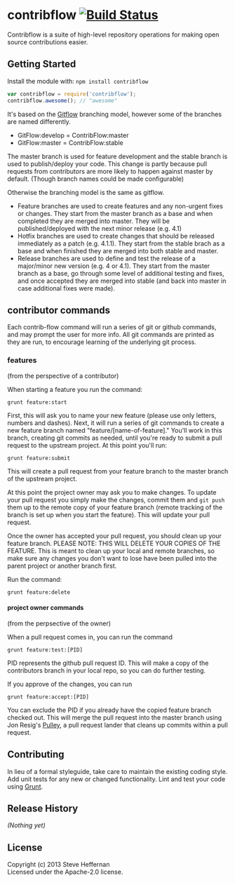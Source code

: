 # contribflow [![Build Status](https://secure.travis-ci.org/zencoder/contribflow.png?branch=master)](http://travis-ci.org/zencoder/contribflow)

Contribflow is a suite of high-level repository operations for making open source contributions easier.

## Getting Started
Install the module with: `npm install contribflow`

```javascript
var contribflow = require('contribflow');
contribflow.awesome(); // "awesome"
```

It's based on the [Gitflow](http://nvie.com/posts/a-successful-git-branching-model/) branching model, however some of the branches are named differently.

- GitFlow:develop = ContribFlow:master
- GitFlow:master = ContribFlow:stable

The master branch is used for feature development and the stable branch is used to publish/deploy your code. This change is partly because pull requests from contributors are more likely to happen against master by default. (Though branch names could be made configurable)

Otherwise the branching model is the same as gitflow.
- Feature branches are used to create features and any non-urgent fixes or changes. They start from the master branch as a base and when completed they are merged into master. They will be published/deployed with the next minor release (e.g. 4.1)
- Hotfix branches are used to create changes that should be released immediately as a patch (e.g. 4.1.1). They start from the stable brach as a base and when finished they are merged into both stable and master.
- Release branches are used to define and test the release of a major/minor new version (e.g. 4 or 4.1). They start from the master branch as a base, go through some level of additional testing and fixes, and once accepted they are merged into stable (and back into master in case additional fixes were made).

## contributor commands

Each contrib-flow command will run a series of git or github commands, and may prompt the user for more info. All git commands are printed as they are run, to encourage learning of the underlying git process.

### features
(from the perspective of a contributor)

When starting a feature you run the command:

    grunt feature:start

First, this will ask you to name your new feature (please use only letters, numbers and dashes). Next, it will run a series of git commands to create a new feature branch named "feature/[name-of-feature]." You'll work in this branch, creating git commits as needed, until you're ready to submit a pull request to the upstream project. At this point you'll run:

    grunt feature:submit

This will create a pull request from your feature branch to the master branch of the upstream project.

At this point the project owner may ask you to make changes. To update your pull request you simply make the changes, commit them and `git push` them up to the remote copy of your feature branch (remote tracking of the branch is set up when you start the feature). This will update your pull request.

Once the owner has accepted your pull request, you should clean up your feature branch.
PLEASE NOTE: THIS WILL DELETE YOUR COPIES OF THE FEATURE. This is meant to clean up your local and remote branches, so make sure any changes you don't want to lose have been pulled into the parent project or another branch first.

Run the command:

    grunt feature:delete

#### project owner commands
(from the perpsective of the owner)

When a pull request comes in, you can run the command

    grunt feature:test:[PID]

PID represents the github pull request ID. This will make a copy of the contributors branch in your local repo, so you can do further testing.

If you approve of the changes, you can run

    grunt feature:accept:[PID]

You can exclude the PID if you already have the copied feature branch checked out. This will merge the pull request into the master branch using Jon Resig's [Pulley](https://github.com/jeresig/pulley), a pull request lander that cleans up commits within a pull request.

## Contributing
In lieu of a formal styleguide, take care to maintain the existing coding style. Add unit tests for any new or changed functionality. Lint and test your code using [Grunt](http://gruntjs.com/).

## Release History
_(Nothing yet)_

## License
Copyright (c) 2013 Steve Heffernan  
Licensed under the Apache-2.0 license.
